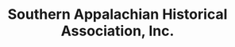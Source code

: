 ---
layout: repo
title: "Southern Appalachian Historical Association, Inc."
id: 4545
permalink: repos/4545/
---
